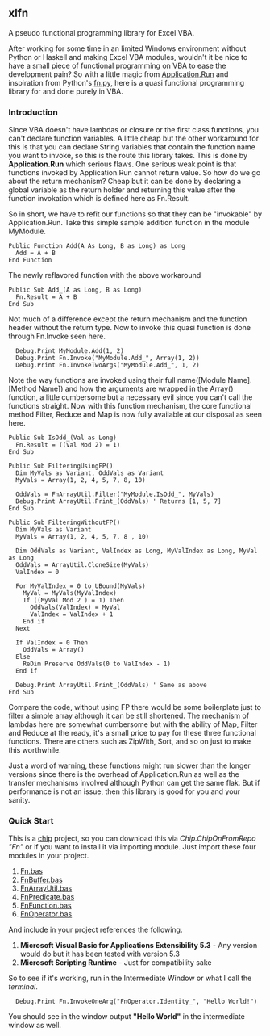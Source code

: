 xlfn
----

A pseudo functional programming library for Excel VBA.

After working for some time in an limited Windows environment without Python or Haskell and making Excel VBA modules, wouldn't it be nice to have a small piece of functional programming on VBA to ease the development pain? So with a little magic from <a href="https://msdn.microsoft.com/en-us/library/office/ff197132.aspx">Application.Run</a> and inspiration from Python's <a href="https://github.com/kachayev/fn.py">fn.py</a>, here is a quasi functional programming library for and done purely in VBA.

### Introduction

Since VBA doesn't have lambdas or closure or the first class functions, you can't declare function variables. A little cheap but the other workaround for this is that you can declare String variables that contain the function name you want to invoke, so this is the route this library takes. This is done by **Application.Run** which serious flaws. One serious weak point is that functions invoked by Application.Run cannot return value. So how do we go about the return mechanism? Cheap but it can be done by declaring a global variable as the return holder and returning this value after the function invokation which is defined here as Fn.Result. 

So in short, we have to refit our functions so that they can be "invokable" by Application.Run. Take this simple sample addition function in the module MyModule.

```VB.net
Public Function Add(A As Long, B as Long) as Long
  Add = A + B
End Function
```

The newly reflavored function with the above workaround

```VB.net
Public Sub Add_(A as Long, B as Long)
  Fn.Result = A + B
End Sub
```

Not much of a difference except the return mechanism and the function header without the return type. Now to invoke this quasi function is done through Fn.Invoke seen here.

```VB.net
  Debug.Print MyModule.Add(1, 2) 
  Debug.Print Fn.Invoke("MyModule.Add_", Array(1, 2))
  Debug.Print Fn.InvokeTwoArgs("MyModule.Add_", 1, 2)
```

Note the way functions are invoked using their full name([Module Name].[Method Name]) and how the arguments are wrapped in the Array() function, a little cumbersome but a necessary evil since you can't call the functions straight. Now with this function mechanism, the core functional method Filter, Reduce and Map is now fully available at our disposal as seen here.

```VB.net
Public Sub IsOdd_(Val as Long) 
  Fn.Result = ((Val Mod 2) = 1)
End Sub

Public Sub FilteringUsingFP()
  Dim MyVals as Variant, OddVals as Variant
  MyVals = Array(1, 2, 4, 5, 7, 8, 10)
  
  OddVals = FnArrayUtil.Filter("MyModule.IsOdd_", MyVals)
  Debug.Print ArrayUtil.Print_(OddVals) ' Returns [1, 5, 7]
End Sub

Public Sub FilteringWithoutFP()
  Dim MyVals as Variant
  MyVals = Array(1, 2, 4, 5, 7, 8 , 10)
  
  Dim OddVals as Variant, ValIndex as Long, MyValIndex as Long, MyVal as Long
  OddVals = ArrayUtil.CloneSize(MyVals)
  ValIndex = 0
  
  For MyValIndex = 0 to UBound(MyVals)
    MyVal = MyVals(MyValIndex)
    If ((MyVal Mod 2 ) = 1) Then
      OddVals(ValIndex) = MyVal
      ValIndex = ValIndex + 1
    End if
  Next
  
  If ValIndex = 0 Then
    OddVals = Array()
  Else
    ReDim Preserve OddVals(0 to ValIndex - 1)
  End if
  
  Debug.Print ArrayUtil.Print_(OddVals) ' Same as above
End Sub
```

Compare the code, without using FP there would be some boilerplate just to filter a simple array although it can be still shortened. The mechanism of lambdas here are somewhat cumbersome but with the ability of Map, Filter and Reduce at the ready, it's a small price to pay for these three functional functions. There are others such as ZipWith, Sort, and so on just to make this worthwhile.

Just a word of warning, these functions might run slower than the longer versions since there is the overhead of Application.Run as well as the transfer mechanisms involved although Python can get the same flak. But if performance is not an issue, then this library is good for you and your sanity.

### Quick Start

This is a <a href="https://github.com/FrancisMurillo/xlchip">chip</a> project, so you can download this via *Chip.ChipOnFromRepo "Fn"* or if you want to install it via importing module. Just import these four modules in your project.

1. <a href="https://raw.githubusercontent.com/FrancisMurillo/xlfn/master/Modules/Fn.bas">Fn.bas</a>
2. <a href="https://raw.githubusercontent.com/FrancisMurillo/xlfn/master/Modules/FnBuffer.bas">FnBuffer.bas</a>
3. <a href="https://raw.githubusercontent.com/FrancisMurillo/xlfn/master/Modules/FnArrayUtil.bas">FnArrayUtil.bas</a>
4. <a href="https://raw.githubusercontent.com/FrancisMurillo/xlfn/master/Modules/FnPredicate.bas">FnPredicate.bas</a>
5. <a href="https://raw.githubusercontent.com/FrancisMurillo/xlfn/master/Modules/FnFunction.bas">FnFunction.bas</a>
6. <a href="https://raw.githubusercontent.com/FrancisMurillo/xlfn/master/Modules/FnOperator.bas">FnOperator.bas</a>

And include in your project references the following.

1. **Microsoft Visual Basic for Applications Extensibility 5.3** - Any version would do but it has been tested with version 5.3
2. **Microsoft Scripting Runtime** - Just for compatibility sake

So to see if it's working, run in the Intermediate Window or what I call the *terminal*.

```VB.net
  Debug.Print Fn.InvokeOneArg("FnOperator.Identity_", "Hello World!")
```

You should see in the window output **"Hello World"** in the intermediate window as well.
